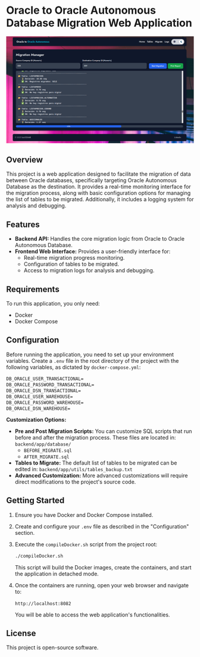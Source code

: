 # Oracle to Oracle Autonomous Database Migration Web Application

![Project Image](./frontend/public/migrate-app.png)

## Overview

This project is a web application designed to facilitate the migration of data between Oracle databases, specifically targeting Oracle Autonomous Database as the destination. It provides a real-time monitoring interface for the migration process, along with basic configuration options for managing the list of tables to be migrated. Additionally, it includes a logging system for analysis and debugging.

## Features

*   **Backend API:** Handles the core migration logic from Oracle to Oracle Autonomous Database.
*   **Frontend Web Interface:** Provides a user-friendly interface for:
    *   Real-time migration progress monitoring.
    *   Configuration of tables to be migrated.
    *   Access to migration logs for analysis and debugging.

## Requirements

To run this application, you only need:

*   Docker
*   Docker Compose

## Configuration

Before running the application, you need to set up your environment variables. Create a `.env` file in the root directory of the project with the following variables, as dictated by `docker-compose.yml`:

```
DB_ORACLE_USER_TRANSACTIONAL=
DB_ORACLE_PASSWORD_TRANSACTIONAL=
DB_ORACLE_DSN_TRANSACTIONAL=
DB_ORACLE_USER_WAREHOUSE=
DB_ORACLE_PASSWORD_WAREHOUSE=
DB_ORACLE_DSN_WAREHOUSE=
```

**Customization Options:**

*   **Pre and Post Migration Scripts:** You can customize SQL scripts that run before and after the migration process. These files are located in:
    `backend/app/database/`
    *   `BEFORE_MIGRATE.sql`
    *   `AFTER_MIGRATE.sql`
*   **Tables to Migrate:** The default list of tables to be migrated can be edited in:
    `backend/app/utils/tables_backup.txt`
*   **Advanced Customization:** More advanced customizations will require direct modifications to the project's source code.

## Getting Started

1.  Ensure you have Docker and Docker Compose installed.
2.  Create and configure your `.env` file as described in the "Configuration" section.
3.  Execute the `compileDocker.sh` script from the project root:

    ```bash
    ./compileDocker.sh
    ```

    This script will build the Docker images, create the containers, and start the application in detached mode.

4.  Once the containers are running, open your web browser and navigate to:

    `http://localhost:8082`

    You will be able to access the web application's functionalities.

## License

This project is open-source software.